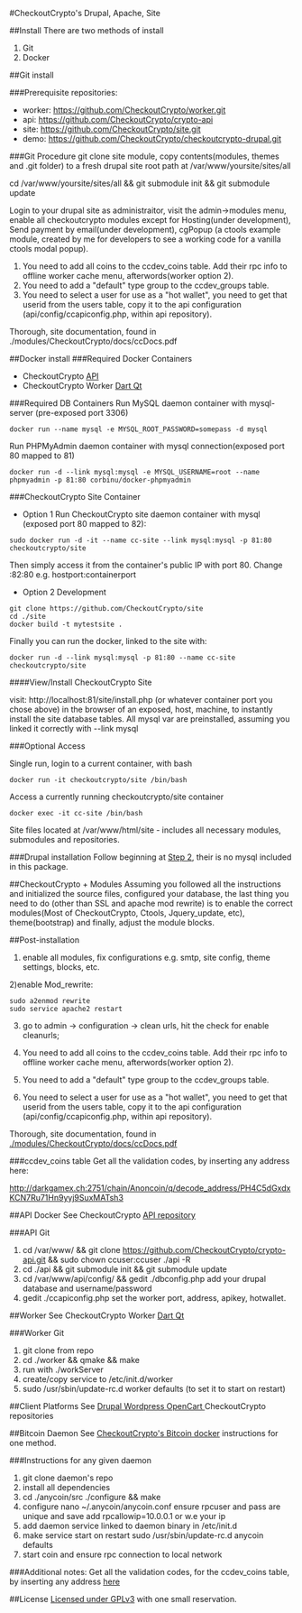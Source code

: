 #CheckoutCrypto's Drupal, Apache, Site

##Install
There are two methods of install

1.  Git
2.  Docker

##Git install

###Prerequisite repositories:

* worker: https://github.com/CheckoutCrypto/worker.git
* api: https://github.com/CheckoutCrypto/crypto-api
* site: https://github.com/CheckoutCrypto/site.git
* demo: https://github.com/CheckoutCrypto/checkoutcrypto-drupal.git

###Git Procedure
git clone site module, copy contents(modules, themes and .git folder) to a fresh drupal site root path at /var/www/yoursite/sites/all   

cd /var/www/yoursite/sites/all && git submodule init && git submodule update

Login to your drupal site as administraitor, visit the admin->modules menu, enable all checkoutcrypto modules except for Hosting(under development), Send payment by email(under development), cgPopup (a ctools example module, created by me for developers to see a working code for a vanilla ctools modal popup). 

1. You need to add all coins to the ccdev_coins table. Add their rpc info to offline worker cache menu, afterwords(worker option 2).
2. You need to add a "default" type group to the ccdev_groups table.
3. You need to select a user for use as a "hot wallet", you need to get that userid from the users table, copy it to the api configuration (api/config/ccapiconfig.php, within api repository).

Thorough, site documentation, found in ./modules/CheckoutCrypto/docs/ccDocs.pdf

##Docker install
###Required Docker Containers

* CheckoutCrypto [API](https://registry.hub.docker.com/u/checkoutcrypto/api/)
* CheckoutCrypto Worker [Dart ](https://registry.hub.docker.com/u/checkoutcrypto/worker-dart/)  [Qt](https://registry.hub.docker.com/u/checkoutcrypto/worker-qt/)

###Required DB Containers
Run MySQL daemon container with mysql-server (pre-exposed port 3306)

```
docker run --name mysql -e MYSQL_ROOT_PASSWORD=somepass -d mysql
```

Run PHPMyAdmin daemon container with mysql connection(exposed port 80 mapped to 81)

```
docker run -d --link mysql:mysql -e MYSQL_USERNAME=root --name phpmyadmin -p 81:80 corbinu/docker-phpmyadmin
```

###CheckoutCrypto Site Container

* Option 1 Run CheckoutCrypto site daemon container with mysql  (exposed port 80 mapped to 82):

```
sudo docker run -d -it --name cc-site --link mysql:mysql -p 81:80 checkoutcrypto/site
```

Then simply access it from the container's public IP with port 80.  Change :82:80  e.g. hostport:containerport 

* Option 2 Development

```
git clone https://github.com/CheckoutCrypto/site
cd ./site
docker build -t mytestsite .
```

Finally you can run the docker, linked to the site with:

```
docker run -d --link mysql:mysql -p 81:80 --name cc-site checkoutcrypto/site
```

####View/Install CheckoutCrypto Site

visit: http://localhost:81/site/install.php (or whatever container port you chose above) in the browser of an exposed, host, machine, to instantly install the site database tables. All mysql var are preinstalled, assuming you linked it correctly with --link mysql 


###Optional Access

Single run, login to a current container, with bash

```
docker run -it checkoutcrypto/site /bin/bash
```

Access a currently running checkoutcrypto/site container

```
docker exec -it cc-site /bin/bash
```

Site files located at /var/www/html/site - includes all necessary modules, submodules and repositories.  
 
###Drupal installation
Follow beginning at [Step 2](
https://www.drupal.org/documentation/install/create-database), their is no mysql included in this package.

##CheckoutCrypto + Modules
Assuming you followed all the instructions and initialized the source files, configured your database, the last thing you need to do (other than SSL and apache mod rewrite) is to enable the correct modules(Most of CheckoutCrypto, Ctools, Jquery_update, etc), theme(bootstrap) and finally, adjust the module blocks.

##Post-installation
1) enable all modules, fix configurations e.g. smtp, site config, theme settings, blocks, etc.

2)enable Mod_rewrite:

```
sudo a2enmod rewrite
sudo service apache2 restart
```

3) go to admin -> configuration -> clean urls,  hit the check for enable cleanurls;

4) You need to add all coins to the ccdev_coins table. Add their rpc info to offline worker cache 
menu, afterwords(worker option 2).

5) You need to add a "default" type group to the ccdev_groups table.

6) You need to select a user for use as a "hot wallet", you need to get that userid from the users table, copy it to the api configuration (api/config/ccapiconfig.php, within api repository).

Thorough, site documentation, found in [./modules/CheckoutCrypto/docs/ccDocs.pdf](https://github.com/CheckoutCrypto/site/blob/master/modules/CheckoutCrypto/docs/ccDocs.pdf)

###ccdev_coins table
Get all the validation codes, by inserting any address here: 

http://darkgamex.ch:2751/chain/Anoncoin/q/decode_address/PH4C5dGxdxKCN7Ru71Hn9yyj9SuxMATsh3

##API Docker
See CheckoutCrypto [API repository](https://registry.hub.docker.com/u/checkoutcrypto/api/)

###API Git 

1.  cd /var/www/ &&  git clone https://github.com/CheckoutCrypto/crypto-api.git && sudo chown ccuser:ccuser ./api -R
2. cd ./api && git submodule init && git submodule update
3. cd /var/www/api/config/ && gedit ./dbconfig.php  add your drupal database and username/password
4. gedit ./ccapiconfig.php set the worker port, address, apikey, hotwallet.

##Worker
See CheckoutCrypto Worker [Dart ](https://registry.hub.docker.com/u/checkoutcrypto/worker-dart/)  [Qt](https://registry.hub.docker.com/u/checkoutcrypto/worker-qt/)

###Worker Git

1. git clone from repo
2. cd ./worker && qmake && make
3. run with ./workServer
3. create/copy service to /etc/init.d/worker
4. sudo /usr/sbin/update-rc.d worker defaults (to set it to start on restart)

##Client Platforms
See [Drupal ](https://github.com/CheckoutCrypto/checkoutcrypto-drupal) 
[Wordpress ](https://github.com/CheckoutCrypto/checkoutcrypto-wordpress) 
[OpenCart ](https://github.com/CheckoutCrypto/checkoutcrypto-opencart) CheckoutCrypto repositories

##Bitcoin Daemon
See [CheckoutCrypto's Bitcoin docker](https://registry.hub.docker.com/u/checkoutcrypto/bitcoin/) instructions for one method.

###Instructions for any given daemon

1. git clone  daemon's repo
2. install all dependencies
3. cd ./anycoin/src  ./configure && make
4. configure nano ~/.anycoin/anycoin.conf
ensure rpcuser and pass are unique and save
add rpcallowip=10.0.0.1 or w.e your ip
5. add daemon service linked to daemon binary in /etc/init.d
6.  make service start on restart sudo /usr/sbin/update-rc.d anycoin defaults
7. start coin and ensure rpc connection to local network

###Additional notes:
Get all the validation codes, for the ccdev_coins table, by inserting any address [here](http://darkgamex.ch:2751/chain/Anoncoin/q/decode_address/PH4C5dGxdxKCN7Ru71Hn9yyj9SuxMATsh3)

##License
[Licensed under GPLv3](https://github.com/CheckoutCrypto/site/blob/master/COPYRIGHT) with one small reservation.

